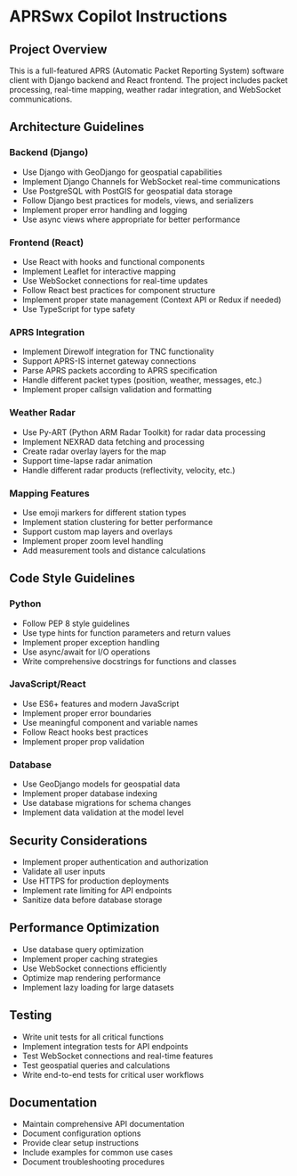 <!-- Use this file to provide workspace-specific custom instructions to Copilot. For more details, visit https://code.visualstudio.com/docs/copilot/copilot-customization#_use-a-githubcopilotinstructionsmd-file -->

# APRSwx Copilot Instructions

## Project Overview
This is a full-featured APRS (Automatic Packet Reporting System) software client with Django backend and React frontend. The project includes packet processing, real-time mapping, weather radar integration, and WebSocket communications.

## Architecture Guidelines

### Backend (Django)
- Use Django with GeoDjango for geospatial capabilities
- Implement Django Channels for WebSocket real-time communications
- Use PostgreSQL with PostGIS for geospatial data storage
- Follow Django best practices for models, views, and serializers
- Implement proper error handling and logging
- Use async views where appropriate for better performance

### Frontend (React)
- Use React with hooks and functional components
- Implement Leaflet for interactive mapping
- Use WebSocket connections for real-time updates
- Follow React best practices for component structure
- Implement proper state management (Context API or Redux if needed)
- Use TypeScript for type safety

### APRS Integration
- Implement Direwolf integration for TNC functionality
- Support APRS-IS internet gateway connections
- Parse APRS packets according to APRS specification
- Handle different packet types (position, weather, messages, etc.)
- Implement proper callsign validation and formatting

### Weather Radar
- Use Py-ART (Python ARM Radar Toolkit) for radar data processing
- Implement NEXRAD data fetching and processing
- Create radar overlay layers for the map
- Support time-lapse radar animation
- Handle different radar products (reflectivity, velocity, etc.)

### Mapping Features
- Use emoji markers for different station types
- Implement station clustering for better performance
- Support custom map layers and overlays
- Implement proper zoom level handling
- Add measurement tools and distance calculations

## Code Style Guidelines

### Python
- Follow PEP 8 style guidelines
- Use type hints for function parameters and return values
- Implement proper exception handling
- Use async/await for I/O operations
- Write comprehensive docstrings for functions and classes

### JavaScript/React
- Use ES6+ features and modern JavaScript
- Implement proper error boundaries
- Use meaningful component and variable names
- Follow React hooks best practices
- Implement proper prop validation

### Database
- Use GeoDjango models for geospatial data
- Implement proper database indexing
- Use database migrations for schema changes
- Implement data validation at the model level

## Security Considerations
- Implement proper authentication and authorization
- Validate all user inputs
- Use HTTPS for production deployments
- Implement rate limiting for API endpoints
- Sanitize data before database storage

## Performance Optimization
- Use database query optimization
- Implement proper caching strategies
- Use WebSocket connections efficiently
- Optimize map rendering performance
- Implement lazy loading for large datasets

## Testing
- Write unit tests for all critical functions
- Implement integration tests for API endpoints
- Test WebSocket connections and real-time features
- Test geospatial queries and calculations
- Write end-to-end tests for critical user workflows

## Documentation
- Maintain comprehensive API documentation
- Document configuration options
- Provide clear setup instructions
- Include examples for common use cases
- Document troubleshooting procedures
